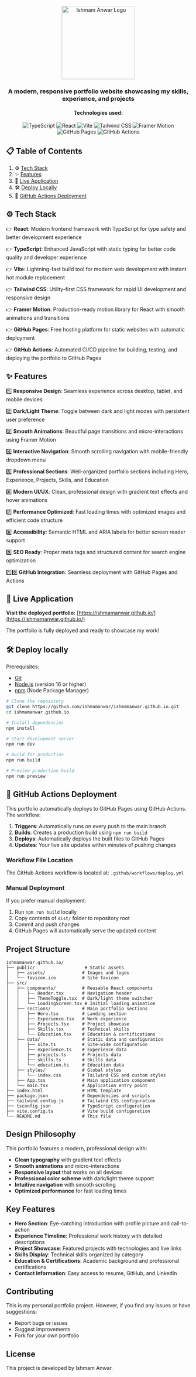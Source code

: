 <div align="center">
  <img src="public/assets/logo.png" alt="Ishmam Anwar Logo" width="200">
</div>

<h3 align="center">
  A modern, responsive portfolio website showcasing my skills, experience, and projects
</h3>

<h4 align="center">
Technologies used:
</h4>

<p align="center">
    <img src="https://img.shields.io/badge/typescript-%23007ACC.svg?style=for-the-badge&logo=typescript&logoColor=white" alt="TypeScript">
    <img src="https://img.shields.io/badge/react-%2320232a.svg?style=for-the-badge&logo=react&logoColor=%2361DAFB" alt="React">
    <img src="https://img.shields.io/badge/vite-%23646CFF.svg?style=for-the-badge&logo=vite&logoColor=white" alt="Vite">
    <img src="https://img.shields.io/badge/tailwindcss-%2338B2AC.svg?style=for-the-badge&logo=tailwind-css&logoColor=white" alt="Tailwind CSS">
    <img src="https://img.shields.io/badge/framer-motion-%23000000.svg?style=for-the-badge&logo=framer&logoColor=white" alt="Framer Motion">
    <img src="https://img.shields.io/badge/github_pages-%23333.svg?style=for-the-badge&logo=github&logoColor=white" alt="GitHub Pages">
    <img src="https://img.shields.io/badge/github_actions-%232088FF.svg?style=for-the-badge&logo=github-actions&logoColor=white" alt="GitHub Actions">
</p>

## 📋 Table of Contents

1.  ⚙️ [Tech Stack](#tech-stack)
2.  ✨ [Features](#features)
3.  🚀 [Live Application](#live-application)
4.  🛠️ [Deploy Locally](#deploy)
5.  🔄 [GitHub Actions Deployment](#github-actions-deployment)

## <a name="tech-stack">⚙️ Tech Stack </a>

👉 **React**: Modern frontend framework with TypeScript for type safety and better development experience

👉 **TypeScript**: Enhanced JavaScript with static typing for better code quality and developer experience

👉 **Vite**: Lightning-fast build tool for modern web development with instant hot module replacement

👉 **Tailwind CSS**: Utility-first CSS framework for rapid UI development and responsive design

👉 **Framer Motion**: Production-ready motion library for React with smooth animations and transitions

👉 **GitHub Pages**: Free hosting platform for static websites with automatic deployment

👉 **GitHub Actions**: Automated CI/CD pipeline for building, testing, and deploying the portfolio to GitHub Pages

## <a name="features">✨ Features</a>

1️⃣ **Responsive Design**: Seamless experience across desktop, tablet, and mobile devices

2️⃣ **Dark/Light Theme**: Toggle between dark and light modes with persistent user preference

3️⃣ **Smooth Animations**: Beautiful page transitions and micro-interactions using Framer Motion

4️⃣ **Interactive Navigation**: Smooth scrolling navigation with mobile-friendly dropdown menu

5️⃣ **Professional Sections**: Well-organized portfolio sections including Hero, Experience, Projects, Skills, and Education

6️⃣ **Modern UI/UX**: Clean, professional design with gradient text effects and hover animations

7️⃣ **Performance Optimized**: Fast loading times with optimized images and efficient code structure

8️⃣ **Accessibility**: Semantic HTML and ARIA labels for better screen reader support

9️⃣ **SEO Ready**: Proper meta tags and structured content for search engine optimization

1️⃣0️⃣ **GitHub Integration**: Seamless deployment with GitHub Pages and Actions

## <a name="live-application">🚀 Live Application</a>

**Visit the deployed portfolio:** [https://ishmamanwar.github.io/](https://ishmamanwar.github.io/)

The portfolio is fully deployed and ready to showcase my work!

## <a name="deploy">🛠️ Deploy locally</a>

Prerequisites:

- [Git](https://git-scm.com/)
- [Node.js](https://nodejs.org/en) (version 16 or higher)
- [npm](https://www.npmjs.com/) (Node Package Manager)

```bash
# Clone the repository
git clone https://github.com/ishmamanwar/ishmamanwar.github.io.git
cd ishmamanwar.github.io

# Install dependencies
npm install

# Start development server
npm run dev

# Build for production
npm run build

# Preview production build
npm run preview
```

## <a name="github-actions-deployment">🔄 GitHub Actions Deployment</a>

This portfolio automatically deploys to GitHub Pages using GitHub Actions. The workflow:

1. **Triggers**: Automatically runs on every push to the main branch
2. **Builds**: Creates a production build using `npm run build`
3. **Deploys**: Automatically deploys the built files to GitHub Pages
4. **Updates**: Your live site updates within minutes of pushing changes

### Workflow File Location

The GitHub Actions workflow is located at: `.github/workflows/deploy.yml`

### Manual Deployment

If you prefer manual deployment:

1. Run `npm run build` locally
2. Copy contents of `dist/` folder to repository root
3. Commit and push changes
4. GitHub Pages will automatically serve the updated content

## Project Structure

```
ishmamanwar.github.io/
├── public/                   # Static assets
│   ├── assets/              # Images and logos
│   └── favicon.ico          # Site favicon
├── src/
│   ├── components/          # Reusable React components
│   │   ├── Header.tsx       # Navigation header
│   │   ├── ThemeToggle.tsx  # Dark/light theme switcher
│   │   └── LoadingScreen.tsx # Initial loading animation
│   ├── sections/            # Main portfolio sections
│   │   ├── Hero.tsx         # Landing section
│   │   ├── Experience.tsx   # Work experience
│   │   ├── Projects.tsx     # Project showcase
│   │   ├── Skills.tsx       # Technical skills
│   │   └── Education.tsx    # Education & certifications
│   ├── data/                # Static data and configuration
│   │   ├── site.ts          # Site-wide configuration
│   │   ├── experience.ts    # Experience data
│   │   ├── projects.ts      # Projects data
│   │   ├── skills.ts        # Skills data
│   │   └── education.ts     # Education data
│   ├── styles/              # Global styles
│   │   └── index.css        # Tailwind CSS and custom styles
│   ├── App.tsx              # Main application component
│   └── main.tsx             # Application entry point
├── index.html               # HTML template
├── package.json             # Dependencies and scripts
├── tailwind.config.js       # Tailwind CSS configuration
├── tsconfig.json            # TypeScript configuration
├── vite.config.ts           # Vite build configuration
└── README.md                # This file
```

## Design Philosophy

This portfolio features a modern, professional design with:

- **Clean typography** with gradient text effects
- **Smooth animations** and micro-interactions
- **Responsive layout** that works on all devices
- **Professional color scheme** with dark/light theme support
- **Intuitive navigation** with smooth scrolling
- **Optimized performance** for fast loading times

## Key Features

- **Hero Section**: Eye-catching introduction with profile picture and call-to-action
- **Experience Timeline**: Professional work history with detailed descriptions
- **Project Showcase**: Featured projects with technologies and live links
- **Skills Display**: Technical skills organized by category
- **Education & Certifications**: Academic background and professional certifications
- **Contact Information**: Easy access to resume, GitHub, and LinkedIn

## Contributing

This is my personal portfolio project. However, if you find any issues or have suggestions:

- Report bugs or issues
- Suggest improvements
- Fork for your own portfolio

## License

This project is developed by Ishmam Anwar.
